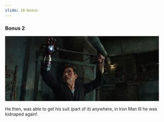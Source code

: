 ```yaml
---
slide: 10-bonus
---
```


### Bonus 2

![Gounlet](assets/img/kid.jpg)

He then, was able to get his suit (part of it) anywhere, in Iron Man III he was kidnaped again!